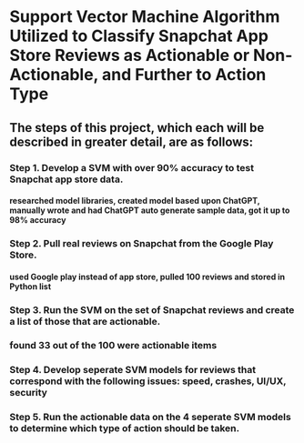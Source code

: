 # Support Vector Machine Algorithm Utilized to Classify Snapchat App Store Reviews as Actionable or Non-Actionable, and Further to Action Type

## The steps of this project, which each will be described in greater detail, are as follows:
### Step 1. Develop a SVM with over 90% accuracy to test Snapchat app store data.
#### researched model libraries, created model based upon ChatGPT, manually wrote and had ChatGPT auto generate sample data, got it up to 98% accuracy

### Step 2. Pull real reviews on Snapchat from the Google Play Store.
#### used Google play instead of app store, pulled 100 reviews and stored in Python list

### Step 3. Run the SVM on the set of Snapchat reviews and create a list of those that are actionable. 
### found 33 out of the 100 were actionable items

### Step 4. Develop seperate SVM models for reviews that correspond with the following issues: speed, crashes, UI/UX, security

### Step 5. Run the actionable data on the 4 seperate SVM models to determine which type of action should be taken.


